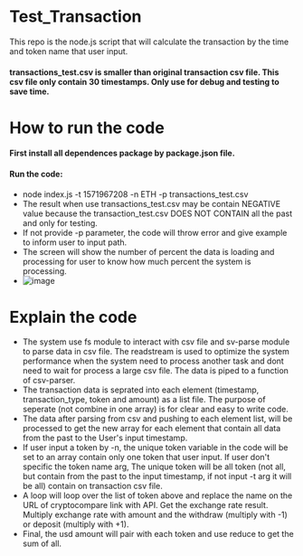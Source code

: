 # Test_Transaction
This repo is the node.js script that will calculate the transaction by the time and token name that user input.
#### transactions_test.csv is smaller than original transaction csv file. This csv file only contain 30 timestamps. Only use for debug and testing to save time. 
# How to run the code
#### First install all dependences package by package.json file.
#### Run the code: 
* node index.js -t 1571967208 -n ETH -p transactions_test.csv
* The result when use transactions_test.csv may be contain NEGATIVE value because the transaction_test.csv DOES NOT CONTAIN all the past and only for testing.
* If not provide -p parameter, the code will throw error and give example to inform user to input path.
* The screen will show the number of percent the data is loading and processing for user to know how much percent the system is processing.
* ![image](https://user-images.githubusercontent.com/43028613/141354206-02762621-317b-40fd-b196-2df9c7441993.png) 
# Explain the code
* The system use fs module to interact with csv file and sv-parse module to parse data in csv file. The readstream is used to optimize the system performance when the system need to process another task and dont need to wait for process a large csv file. The data is piped to a function of csv-parser.
* The transaction data is seprated into each element (timestamp, transaction_type, token and amount) as a list file. The purpose of seperate (not combine in one array) is for clear and easy to write code.
* The data after parsing from csv and pushing to each element list, will be processed to get the new array for each element that contain all data from the past to the User's input timestamp.
* If user input a token by -n, the unique token variable in the code will be set to an array contain only one token that user input. If user don't specific the token name arg, The unique token will be all token (not all, but contain from the past to the input timestamp, if not input -t arg it will be all) contain on transaction csv file. 
* A loop will loop over the list of token above and replace the name on the URL of cryptocompare link with API. Get the exchange rate result. Multiply exchange rate with amount and the withdraw (multiply with -1) or deposit (multiply with +1).
* Final, the usd amount will pair with each token and use reduce to get the sum of all.
